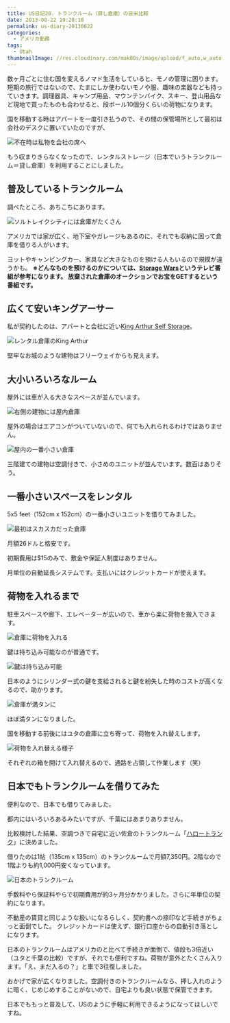 ```yaml
---
title: US日記20. トランクルーム（貸し倉庫）の日米比較
date: 2013-08-22 19:20:18
permalink: us-diary-20130822
categories:
  - アメリカ勤務
tags:
  - Utah
thumbnailImage: //res.cloudinary.com/mak00s/image/upload/f_auto,w_auto:200:800/v1523786436/King-Arthur-Storage-Units_avmnn7.png
---
```


数ヶ月ごとに住む国を変えるノマド生活をしていると、モノの管理に困ります。
短期の旅行ではないので、たまにしか使わないモノや服、趣味の楽器なども持っていきます。調理器具、キャンプ用品、マウンテンバイク、スキー、登山用品など現地で買ったものも合わせると、段ボール10個分くらいの荷物になります。
<!-- more -->

国を移動する時はアパートを一度引き払うので、その間の保管場所として最初は会社のデスクに置いていたのですが、

<img src="//res.cloudinary.com/mak00s/image/upload/f_auto,w_auto:200:800/v1515837369/20130822-cubicle.png" alt="不在時は私物を会社の席へ" sizes="100vw" />

もう収まりきらなくなったので、レンタルストレージ（日本でいうトランクルーム＝貸し倉庫）を利用することにしました。

## 普及しているトランクルーム
調べたところ、あちこちにあります。

<img src="//res.cloudinary.com/mak00s/image/upload/f_auto,w_auto:200:435/v1523784889/Rental-Storage-in-SLC.png" alt="ソルトレイクシティには倉庫がたくさん" sizes="100vw" />

アメリカでは家が広く、地下室やガレージもあるのに、それでも収納に困って倉庫を借りる人がいます。

ヨットやキャンピングカー、家具など大きなものを預ける人もいるので規模が違うかも。
**※どんなものを預けるのかについては、[Storage Wars](http://www.aetv.com/storage-wars/)というテレビ番組が参考になります。
放棄された倉庫のオークションでお宝をGETするという番組です。**

## 広くて安いキングアーサー
私が契約したのは、アパートと会社に近い[King Arthur Self Storage](http://www.storagekingarthur.com/draper-storage/)。

<img src="//res.cloudinary.com/mak00s/image/upload/f_auto,w_auto:200:800/v1523784892/King-Arthur-Storage-in-Draper.jpg" alt="レンタル倉庫のKing Arthur" sizes="100vw" />

堅牢なお城のような建物はフリーウェイからも見えます。

## 大小いろいろなルーム
屋外には車が入る大きなスペースが並んでいます。

<img src="//res.cloudinary.com/mak00s/image/upload/f_auto,w_auto:200:800/v1523784888/King-Arthur-Storage-Outside.jpg" alt="右側の建物には屋内倉庫" sizes="100vw" />

屋外の場合はエアコンがついていないので、何でも入れられるわけではありません。

<img src="//res.cloudinary.com/mak00s/image/upload/f_auto,w_auto:200:800/v1523786436/King-Arthur-Storage-Units_avmnn7.png" alt="屋内の一番小さい倉庫" sizes="100vw" />

三階建ての建物は空調付きで、小さめのユニットが並んでいます。数百はありそう。

## 一番小さいスペースをレンタル
5x5 feet（152cm x 152cm）の一番小さいユニットを借りてみました。

<img src="//res.cloudinary.com/mak00s/image/upload/f_auto,w_auto:200:800/v1523786445/King-Arthur-Storage-Unit-before.png" alt="最初はスカスカだった倉庫" sizes="100vw" />

月額26ドルと格安です。

初期費用は$15のみで、敷金や保証人制度はありません。

月単位の自動延長システムです。支払いにはクレジットカードが使えます。

## 荷物を入れるまで
駐車スペースや廊下、エレベーターが広いので、車から楽に荷物を搬入できます。

<img src="//res.cloudinary.com/mak00s/image/upload/f_auto,w_auto:200:800/v1523784887/King-Arthur-Storage-Loading.jpg" alt="倉庫に荷物を入れる" sizes="100vw" />

鍵は持ち込み可能なのが普通です。

<img src="//res.cloudinary.com/mak00s/image/upload/f_auto,w_auto:200:800/v1523786436/King-Arthur-Storage-Locking.png" alt="鍵は持ち込み可能" sizes="100vw" />

日本のようにシリンダー式の鍵を支給されると鍵を紛失した時のコストが高くなるので、助かります。

<img src="//res.cloudinary.com/mak00s/image/upload/f_auto,w_auto:200:800/v1523784887/King-Arthur-Storage-Unit.jpg" alt="倉庫が満タンに" sizes="100vw" />

ほぼ満タンになりました。

国を移動する前後にはユタの倉庫に立ち寄って、荷物を入れ替えします。

<img src="//res.cloudinary.com/mak00s/image/upload/f_auto,w_auto:200:800/v1523784886/King-Arthur-Storage-messy.jpg" alt="荷物を入れ替える様子" sizes="100vw" />

それぞれの箱を開けて入れ替えるので、通路を占領して作業します（笑）

## 日本でもトランクルームを借りてみた
便利なので、日本でも借りてみました。

都内にはいろいろあるみたいですが、千葉にはあまりありません。

比較検討した結果、空調つきで自宅に近い佐倉のトランクルーム「[ハロートランク](http://www.hello-keepex.jp/id/sakura_oojidai/search/shousai.html)」に決めました。

借りたのは1帖（135cm x 135cm）のトランクルームで月額7,350円。2階なので1階よりも約1,000円安くなっています。

<img src="//res.cloudinary.com/mak00s/image/upload/f_auto,w_auto:200:800/v1523786775/Trunk-Room-in-Japan.png" alt="日本のトランクルーム" sizes="100vw" />

手数料やら保証料やらで初期費用が約3ヶ月分かかりました。さらに年単位の契約になります。

不動産の賃貸と同じような扱いになるらしく、契約書への捺印など手続きがちょっと面倒でした。
クレジットカードは使えず、銀行口座からの自動引き落としになります。

日本のトランクルームはアメリカのと比べて手続きが面倒で、値段も3倍近い（ユタと千葉の比較）ですが、それでも便利ですね。荷物が意外とたくさん入ります。「え、まだ入るの？」と車で3往復しました。

おかげで家が広くなりました。空調付きのトランクルームなら、押し入れのように暗く、じめじめすることがないので、自宅よりも良い状態で保管できます。

日本でももっと普及して、USのように手軽に利用できるようになってほしいですね。